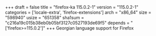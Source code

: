 +++
draft = false
title = "firefox-ka 115.0.2-1"
version = "115.0.2-1"
categories = ['locale-extra', 'firefox-extensions']
arch = "x86_64"
size = "598940"
usize = "651358"
sha1sum = "c216a19c015b38eb0b05bf3127c0527193de69f5"
depends = "['firefox>=115.0.2']"
+++
Georgian language support for Firefox